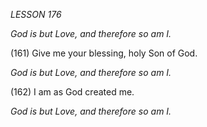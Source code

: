 *LESSON 176*

*God is but Love, and therefore so am I.*

(161) Give me your blessing, holy Son of God.

*God is but Love, and therefore so am I.*

(162) I am as God created me.

*God is but Love, and therefore so am I.*